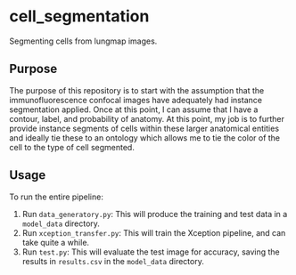 # cell_segmentation
Segmenting cells from lungmap images.

## Purpose
The purpose of this repository is to start with the assumption that the immunofluorescence confocal 
images have adequately had instance segmentation applied. Once at this point, I can assume that I 
have a contour, label, and probability of anatomy. At this point, my job is to further provide instance
segments of cells within these larger anatomical entities and ideally tie these to an ontology which
allows me to tie the color of the cell to the type of cell segmented.

## Usage

To run the entire pipeline:

1. Run `data_generatory.py`: This will produce the training and test data in a `model_data` directory.
1. Run `xception_transfer.py`: This will train the Xception pipeline, and can take quite a while.
1. Run `test.py`: This will evaluate the test image for accuracy, saving the results in `results.csv` in the `model_data` directory.

